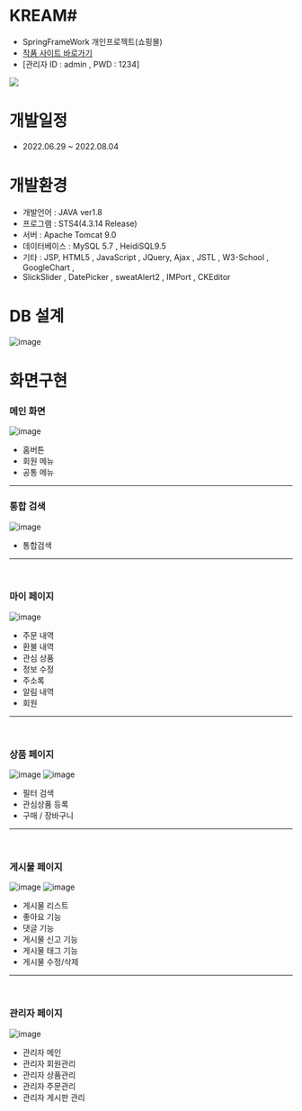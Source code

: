 # KREAM#
- SpringFrameWork 개인프로젝트(쇼핑몰)
- <a href="http://49.142.157.251:9090/javagreenS_pjh/">작품 사이트 바로가기</a>
- [관리자 ID : admin , PWD : 1234]

<a href="https://youtu.be/HJnKKoNnBkA"><img src="https://img.shields.io/badge/영상으로 보기-FF0000?style=for-the-badge&logo=YouTube&logoColor=red"></a>
# 개발일정
- 2022.06.29 ~ 2022.08.04
# 개발환경
- 개발언어 : JAVA ver1.8
- 프로그램 : STS4(4.3.14 Release)
- 서버 : Apache Tomcat 9.0
- 데이터베이스 : MySQL 5.7 , HeidiSQL9.5
- 기타 : JSP, HTML5 , JavaScript , JQuery, Ajax , JSTL , W3-School , GoogleChart ,
- SlickSlider , DatePicker , sweatAlert2 , IMPort , CKEditor
# DB 설계
![image](https://user-images.githubusercontent.com/102267923/184583500-5a952a10-5992-4f73-9a6f-f01442e95a8d.png)

# 화면구현

<h3>메인 화면</h3>

![image](https://user-images.githubusercontent.com/102267923/184595003-300da2e9-d59d-4ba2-88c0-8510a7210e47.png)
- 홈버튼
- 회원 메뉴
- 공통 메뉴


<hr/>
<h3>통합 검색</h3>

![image](https://user-images.githubusercontent.com/102267923/184595079-d1ed1fe9-3113-4efd-81e0-467db4598e46.png)
- 통합검색

<hr/>
<br>
<h3>마이 페이지</h3>

![image](https://user-images.githubusercontent.com/102267923/184595673-47aa9d9b-454c-48ca-8e62-e18898e22afc.png)
- 주문 내역
- 환불 내역
- 관심 상품
- 정보 수정
- 주소록
- 알림 내역
- 회원 


<hr/>
<br>
<h3>상품 페이지</h3>

![image](https://user-images.githubusercontent.com/102267923/184596145-2f4c6c84-786a-4898-b363-cbfaa740e097.png)
![image](https://user-images.githubusercontent.com/102267923/184596392-798a80bf-b8b5-423d-b752-184064f3723b.png)

- 필터 검색
- 관심상품 등록
- 구매 / 장바구니
<hr>
<br>
<h3>게시물 페이지</h3>

![image](https://user-images.githubusercontent.com/102267923/184596706-d250d373-c9a6-40af-bcf7-678f973b9c85.png)
![image](https://user-images.githubusercontent.com/102267923/184596784-fb8b2cb7-ab6a-4e8b-a290-2c37edaad74e.png)
- 게시물 리스트 
- 좋아요 기능
- 댓글 기능
- 게시물 신고 기능
- 게시물 태그 기능
- 게시물 수정/삭제

<hr>
<br>
<h3>관리자 페이지</h3>

![image](https://user-images.githubusercontent.com/102267923/184597274-2873b2a2-e2ea-43ff-a8db-a0e2f203e12a.png)
- 관리자 메인
- 관리자 회원관리
- 관리자 상품관리
- 관리자 주문관리
- 관리자 게시판 관리
